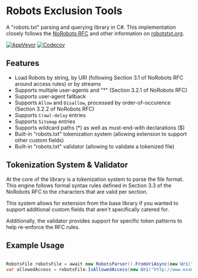 # Robots Exclusion Tools
A "robots.txt" parsing and querying library in C#. This implementation closely follows the [NoRobots RFC](http://www.robotstxt.org/norobots-rfc.txt) and other information on [robotstxt.org](http://www.robotstxt.org/robotstxt.html).

[![AppVeyor](https://img.shields.io/appveyor/ci/Turnerj/robotsexclusiontools/master.svg)](https://ci.appveyor.com/project/Turnerj/robotsexclusiontools)
[![Codecov](https://img.shields.io/codecov/c/github/turnersoftware/robotsexclusiontools/master.svg)](https://codecov.io/gh/TurnerSoftware/RobotsExclusionTools)

## Features
- Load Robots by string, by URI (following Section 3.1 of NoRobots RFC around access rules) or by streams
- Supports multiple user-agents and "*" (Section 3.2.1 of NoRobots RFC)
- Supports user-agent fallback
- Supports `Allow` and `Disallow`, processed by order-of-occurence (Section 3.2.2 of NoRobots RFC)
- Supports `Crawl-delay` entries
- Supports `Sitemap` entries
- Supports wildcard paths (*) as well as must-end-with declarations ($)
- Built-in "robots.txt" tokenization system (allowing extension to support other custom fields)
- Built-in "robots.txt" validator (allowing to validate a tokenized file)

## Tokenization System & Validator
At the core of the library is a tokenization system to parse the file format.
This engine follows formal syntax rules defined in Section 3.3 of the NoRobots RFC to the characters that are valid per section.

This system allows for extension from the base library if you wanted to support additional custom fields that aren't specifically catered for.

Additionally, the validator provides support for specific token patterns to help re-enforce the RFC rules.

## Example Usage
```csharp

RobotsFile robotsFile = await new RobotsParser().FromUriAsync(new Uri("http://www.example.org/robots.txt"));
var allowedAccess = robotsFile.IsAllowedAccess(new Uri("http://www.example.org/some/url/i-want-to/check"), "MyUserAgent");

```